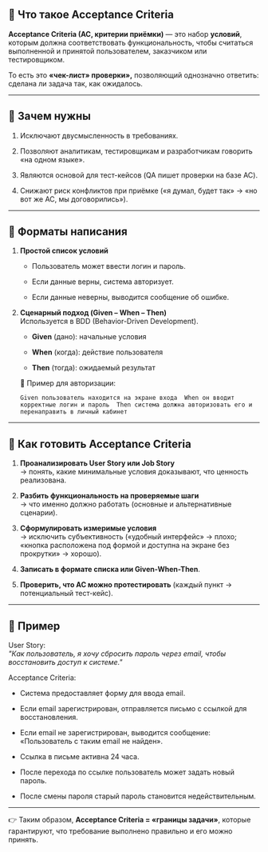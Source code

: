 ## 📌 Что такое **Acceptance Criteria**

**Acceptance Criteria (AC, критерии приёмки)** — это набор **условий**, которым должна соответствовать функциональность, чтобы считаться выполненной и принятой пользователем, заказчиком или тестировщиком.

То есть это **«чек-лист» проверки»,** позволяющий однозначно ответить: сделана ли задача так, как ожидалось.

---

## 📌 Зачем нужны

1. Исключают двусмысленность в требованиях.
    
2. Позволяют аналитикам, тестировщикам и разработчикам говорить «на одном языке».
    
3. Являются основой для тест-кейсов (QA пишет проверки на базе AC).
    
4. Снижают риск конфликтов при приёмке («я думал, будет так» → «но вот же AC, мы договорились»).
    

---

## 📌 Форматы написания

1. **Простой список условий**
    
    - Пользователь может ввести логин и пароль.
        
    - Если данные верны, система авторизует.
        
    - Если данные неверны, выводится сообщение об ошибке.
        
2. **Сценарный подход (Given – When – Then)**  
    Используется в BDD (Behavior-Driven Development).
    
    - **Given** (дано): начальные условия
        
    - **When** (когда): действие пользователя
        
    - **Then** (тогда): ожидаемый результат
        
    
    🔹 Пример для авторизации:
    
    `Given пользователь находится на экране входа 
    When он вводит корректные логин и пароль 
    Then система должна авторизовать его и перенаправить в личный кабинет`
    

---

## 📌 Как готовить Acceptance Criteria

1. **Проанализировать User Story или Job Story**  
    → понять, какие минимальные условия доказывают, что ценность реализована.
    
2. **Разбить функциональность на проверяемые шаги**  
    → что именно должно работать (основные и альтернативные сценарии).
    
3. **Сформулировать измеримые условия**  
    → исключить субъективность («удобный интерфейс» → плохо; «кнопка расположена под формой и доступна на экране без прокрутки» → хорошо).
    
4. **Записать в формате списка или Given-When-Then**.
    
5. **Проверить, что AC можно протестировать** (каждый пункт → потенциальный тест-кейс).
    

---

## 📌 Пример

User Story:  
_"Как пользователь, я хочу сбросить пароль через email, чтобы восстановить доступ к системе."_

Acceptance Criteria:

- Система предоставляет форму для ввода email.
    
- Если email зарегистрирован, отправляется письмо с ссылкой для восстановления.
    
- Если email не зарегистрирован, выводится сообщение: «Пользователь с таким email не найден».
    
- Ссылка в письме активна 24 часа.
    
- После перехода по ссылке пользователь может задать новый пароль.
    
- После смены пароля старый пароль становится недействительным.
    

---

👉 Таким образом, **Acceptance Criteria = «границы задачи»**, которые гарантируют, что требование выполнено правильно и его можно принять.